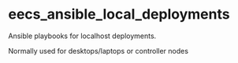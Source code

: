 # eecs_ansible_local_deployments

Ansible playbooks for localhost deployments.

Normally used for desktops/laptops or controller nodes